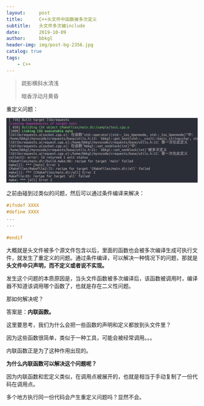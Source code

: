 ```yaml
---
layout:     post
title:      C++头文件中函数被多次定义
subtitle:   头文件多次被include
date:       2019-10-09
author:     bbkgl
header-img: img/post-bg-2356.jpg
catalog: true
tags:
    - C++
---
```


> 疏影横斜水清浅
>
> 暗香浮动月黄昏

重定义问题：

![Hd8ec6d86439b42128ff781f104bf58bdv](https://raw.githubusercontent.com/bbkglpic/picpic/master/img/Hd8ec6d86439b42128ff781f104bf58bdv.jpg)

之前由碰到过类似的问题，然后可以通过条件编译来解决：

```cpp
#ifndef XXXX
#define XXXX
...
...
    
#endif
```

大概就是头文件被多个源文件包含以后，里面的函数也会被多次编译生成可执行文件，就发生了重定义的问题。通过条件编译，可以解决一种情况下的问题，那就是**头文件中只声明，而不定义或者说不实现。**

发生这个问题的本质原因是，当头文件函数被多次编译后，该函数被调用时，编译器不知道该调用哪个函数了，也就是存在二义性问题。

那如何解决呢？

答案是：**内联函数。**

这里要思考，我们为什么会把一些函数的声明和定义都放到头文件里？

因为这些函数很简单，类似于一种工具，可能会被经常调用。。。

内联函数正是为了这种作用出现的。

**为什么内联函数可以解决这个问题呢？**

因为内联函数和宏定义类似，在调用点被展开的，也就是相当于手动复制了一份代码在调用点。

多个地方执行同一份代码会产生重定义问题吗？显然不会。